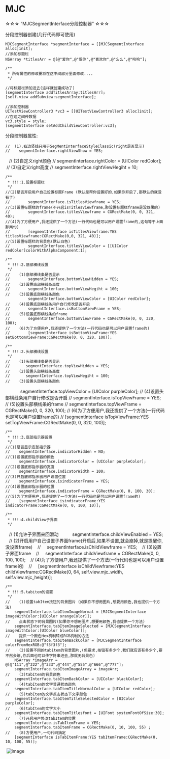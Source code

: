 # MJC
☆☆☆ “MJCSegmentInterface分段控制器” ☆☆☆

分段控制器创建(几行代码即可使用)

    MJCSegmentInterface *segmentInterface = [[MJCSegmentInterface alloc]init];
    //添加标题栏
    NSArray *titlesArr = @[@"爱你",@"恨你",@"喜欢你",@"么么",@"哈哈"]; 

    /**
     * 所有属性的修改要将在这中间部分里面修改....
     */
    
    //将标题栏添加进去(这样就创建成功了)
    [segmentInterface addTitlesArray:titlesArr];
    [self.view addSubview:segmentInterface];
    
    //添加控制器
    UITestViewController3 *vc3 = [[UITestViewController3 alloc]init];
    //在这之间传数据
    vc3.style = style;
    [segmentInterface setAddChildViewController:vc3];
    
分段控制器属性:
    
    //  (1).右边竖线只用于SegMentInterfaceStyleClassic(right是否显示)
    //    segmentInterface.rightViewShow = YES;
    //  (2)自定义right颜色
    //    segmentInterface.rightColor = [UIColor redColor];
    //  (3)自定义right高度
    //    segmentInterface.rightViewHegiht = 10;
    
    /**
     * !!!:1.设置标题栏
     */
    //(2)是否开启用户自己设置标题Frame (默认是帮你设置好的,如果你开启了,那默认的就没有了)
    //        segmentInterface.isTitlesViewframe = YES;
    //(3)设置标题栏的frame(不开启isTitlesViewframe,那设置标题栏frame是没效果的)
    //        segmentInterface.titlesViewframe = CGRectMake(0, 0, 321, 40);
    //(4)为了方便用户,我还提供了一个方法(一行代码也是可以用户设置frame的,这句等于上面那两句)
    //        [segmentInterface isTitlesViewframe:YES titlesViewframe:CGRectMake(0,0, 321, 40)];
    //(5)设置标题栏的背景色(默认白色)
    //        segmentInterface.titlesViewColor = [[UIColor redColor]colorWithAlphaComponent:1];
    
    /**
     * !!!:2.底部横线设置
     */
    //    (1)底部横线条是否显示
    //        segmentInterface.bottomViewHidden = YES;
    //    (2)设置底部横线条高度
    //        segmentInterface.bottomViewHegiht = 100;
    //    (3)设置底部横线条颜色
              segmentInterface.bottomViewColor = [UIColor redColor];
    //    (4)设置底部横线条用户自行修改是否开启
    //        segmentInterface.isBottomViewFrame = YES;
    //    (5)设置底部横线条的frame
    //        segmentInterface.bottomViewFrame = CGRectMake(0, 0, 320, 100);
    //    (6)为了方便用户,我还提供了一个方法(一行代码也是可以用户设置frame的)
    //        [segmentInterface isBottomViewFrame:YES setBottomViewFrame:CGRectMake(0, 0, 320, 100)];
    
    /**
     * !!!:2.头部横线设置
     */
    //    (1)头部横线条是否显示
    //       segmentInterface.topViewHidden = YES;
    //    (2)设置头部横线条高度
    //       segmentInterface.topViewHegiht = 100;
    //    (3)设置头部横线条颜色
             segmentInterface.topViewColor = [UIColor purpleColor];
    //    (4)设置头部横线条用户自行修改是否开启
    //       segmentInterface.isTopViewFrame = YES;
    //    (5)设置头部横线条的frame
    //       segmentInterface.topViewFrame = CGRectMake(0, 0, 320, 100);
    //    (6)为了方便用户,我还提供了一个方法(一行代码也是可以用户设置frame的)
    //       [segmentInterface isTopViewFrame:YES setTopViewFrame:CGRectMake(0, 0, 320, 100)];
    
    /**
     * !!!:3.底部指示器设置
     */
    //(1)是否显示底部指示器
    //    segmentInterface.indicatorHidden = NO;
    //(1)设置底部指示器的颜色
          segmentInterface.indicatorColor = [UIColor purpleColor];
    //(2)设置底部指示器的宽度
    //    segmentInterface.indicatorWidth = 100;
    //(3)开启底部指示器用户设置位置
    //    segmentInterface.isindicatorFrame = YES;
    //(4)设置底部指示器的位置
    //    segmentInterface.indicatorFrame = CGRectMake(0, 0, 100, 30);
    //(5)为了方便用户,我还提供了一个方法(一行代码也是可以用户设置frame的)
    //    [segmentInterface isindicatorFrame:YES indicatorFrame:CGRectMake(0, 0, 100, 10)];
    
    /**
     * !!!:4.childView子界面
     */
    //   (1)允许子界面来回滑动
            segmentInterface.childViewEnabled = YES;
    //   (2)开启用户自己设置子界面frame(开启后,如果不设置,就会崩掉,就是提醒你,没设置frame)
    //       segmentInterface.isChildViewframe = YES;
    //   (3)设置子界面frame
    //       segmentInterface.childViewframe = CGRectMake(0, 0, 100, 100);
    //   (4)为了方便用户,我还提供了一个方法(一行代码也是可以用户设置frame的)
    //       [segmentInterface isChildViewframe:YES childViewframe:CGRectMake(0, 64, self.view.mjc_width, self.view.mjc_height)];
    
    /**
     * !!!:5.tabitem的设置
     */  
    //    (1)设置tabItem按钮的背景图片 (如果你不想用图片,想要用颜色,我也提供一个方法)
        segmentInterface.tabItemImageNormal = [MJCSegmentInterface imageWithColor:[UIColor orangeColor]];
    //    点击状态下的背景图片(如果你不想用图片,想要用颜色,我也提供一个方法)
        segmentInterface.tabItemImageSelected = [MJCSegmentInterface imageWithColor:[UIColor blueColor]];
    //    提供一个颜色Hex机制转成RGB机制的方法
        segmentInterface.tabItemBackColor = [MJCSegmentInterface colorFromHexRGB:@"f3f3f3"];
    //    (2)设置不同的tabitem的背景图片,(但要求,按钮有多少个,我们就应该有多少个,要不然会蹦,你后面也可以传字符串进去,那就无背景色)
        NSArray *imageArr = @[@"111",@"222",@"333",@"444",@"555",@"666",@"777"];
        segmentInterface.tabItemImageArray = imageArr;
    //    (3)tabItem的背景颜色
        segmentInterface.tabItemBackColor = [UIColor blackColor];
    //    (4)tabItem的文字普通状态颜色
        segmentInterface.tabItemTitleNormalColor = [UIColor redColor];
    //    (5)tabItem的文字点击状态下文字颜色
        segmentInterface.tabItemTitleSelectedColor = [UIColor purpleColor];
    //    (6)tabItem的文字大小
        segmentInterface.tabItemTitlesfont = [UIFont systemFontOfSize:30];
    //    (7)开启用户修改tabItem的位置
        segmentInterface.isTabItemFrame = YES;
        segmentInterface.tabItemFrame = CGRectMake(0, 10, 100, 55) ;
    //    (8)方便用户,一句代码搞定
        [segmentInterface isTabItemFrame:YES tabItemFrame:CGRectMake(0, 10, 100, 55)];


  
  
  
  ![image](https://github.com/MJCIOS/MJCSegmentInterface//master/MJCSegmentInterface/MJCSegmentInterface/MJCSegmentInterface/woyuanyi.jpg)
